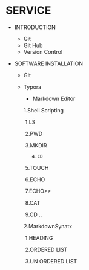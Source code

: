 # SERVICE

- INTRODUCTION

  - Git
  - Git Hub
  - Version Control

- SOFTWARE INSTALLATION

  - Git

  - Typora

    - Markdown Editor

    1.Shell Scripting

    ​    	1.LS

    ​		2.PWD	

    ​		3.MKDIR

     	   4.CD

    ​        5.TOUCH

    ​	    6.ECHO	

    ​		7.ECHO>>

    ​		8.CAT

    ​		9.CD ..

    2.MarkdownSynatx

    ​    1.HEADING

    ​    2.ORDERED LIST

    ​    3.UN ORDERED LIST



